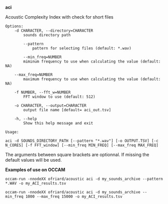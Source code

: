 **aci**

Acoustic Complexity Index with check for short files

```
Options:
	-d CHARACTER, --directory=CHARACTER
		sounds directory path

        --pattern
	        pattern for selecting files (default: *.wav)

        --min_freq=NUMBER
		miminum frequency to use when calculating the value (default: NA)

	--max_freq=NUMBER
		maximum frequency to use when calculating the value (default: NA)

	-f NUMBER, --fft_w=NUMBER
		FFT window to use (default: 512)

	-o CHARACTER, --output=CHARACTER
		output file name [default= aci_out.tsv]

	-h, --help
		Show this help message and exit
```

```
Usage:

aci -d SOUNDS_DIRECTORY_PATH [--pattern "*.wav"] [-o OUTPUT.TSV] [-c N_CORES] [-f FFT_window] [--min_freq MIN_FREQ] [--max_freq MAX_FREQ]
```

The arguments between square brackets are optionnal. If missing the default values will be used.


**Examples of use on OCCAM**

```
occam-run -nnodeXX ofriard/acoustic aci -d my_sounds_archive --pattern *.WAV -o my_ACI_results.tsv 

occam-run -nnodeXX ofriard/acoustic aci -d my_sounds_archive --min_freq 1000 --max_freq 15000 -o my_ACI_results.tsv 
```


